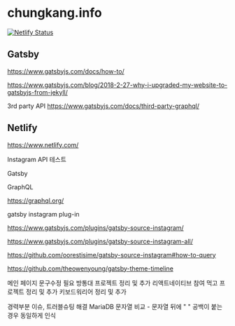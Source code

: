 # chungkang.info
[![Netlify Status](https://api.netlify.com/api/v1/badges/926619c1-0295-45c1-b253-6d6d59a36595/deploy-status)](https://app.netlify.com/sites/chungkanginfo/deploys)

## Gatsby

https://www.gatsbyjs.com/docs/how-to/

https://www.gatsbyjs.com/blog/2018-2-27-why-i-upgraded-my-website-to-gatsbyjs-from-jekyll/


3rd party API
https://www.gatsbyjs.com/docs/third-party-graphql/


## Netlify

https://www.netlify.com/



Instagram API 테스트

Gatsby

GraphQL

https://graphql.org/


gatsby instagram plug-in

https://www.gatsbyjs.com/plugins/gatsby-source-instagram/

https://www.gatsbyjs.com/plugins/gatsby-source-instagram-all/


https://github.com/oorestisime/gatsby-source-instagram#how-to-query

https://github.com/theowenyoung/gatsby-theme-timeline


메인 페이지 문구수정 필요
 방통대 프로젝트 정리 및 추가
 리액트네이티브 참여
 먹고 프로젝트 정리 및 추가
 키보드워리어 정리 및 추가


경력부분 이슈, 트러블슈팅 해결
 MariaDB 문자열 비교 - 문자열 뒤에  " " 공백이 붙는 경우 동일하게 인식


